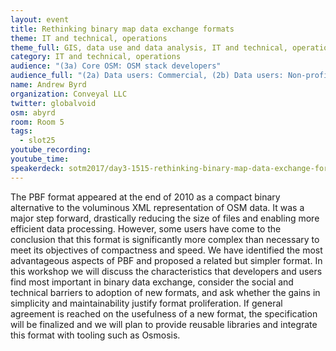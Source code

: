 ```yaml
---
layout: event
title: Rethinking binary map data exchange formats
theme: IT and technical, operations
theme_full: GIS, data use and data analysis, IT and technical, operations
category: IT and technical, operations
audience: "(3a) Core OSM: OSM stack developers"
audience_full: "(2a) Data users: Commercial, (2b) Data users: Non-profit and public service, (2c) Data users: Personal, (3a) Core OSM: OSM stack developers"
name: Andrew Byrd
organization: Conveyal LLC
twitter: globalvoid
osm: abyrd
room: Room 5
tags:
  - slot25
youtube_recording:
youtube_time:
speakerdeck: sotm2017/day3-1515-rethinking-binary-map-data-exchange-formats
---
```

The PBF format appeared at the end of 2010 as a compact binary alternative to the voluminous XML representation of OSM data. It was a major step forward, drastically reducing the size of files and enabling more efficient data processing. However, some users have come to the conclusion that this format is significantly more complex than necessary to meet its objectives of compactness and speed. We have identified the most advantageous aspects of PBF and proposed a related but simpler format. In this workshop we will discuss the characteristics that developers and users find most important in binary data exchange, consider the social and technical barriers to adoption of new formats, and ask whether the gains in simplicity and maintainability justify format proliferation. If general agreement is reached on the usefulness of a new format, the specification will be finalized and we will plan to provide reusable libraries and integrate this format with tooling such as Osmosis.

